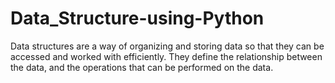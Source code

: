 # Data_Structure-using-Python
Data structures are a way of organizing and storing data so that they can be accessed and worked with efficiently. They define the relationship between the data, and the operations that can be performed on the data.
